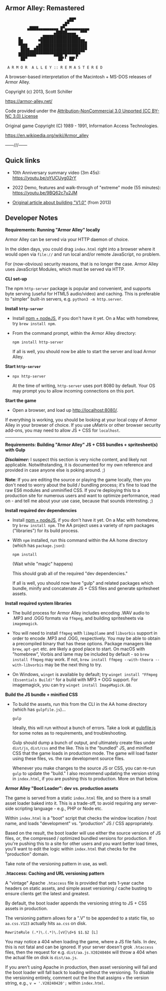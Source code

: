 **Armor Alley: Remastered**
---
~~~
                            ▄██▀      
                          ▄█▀         
          ▄████▄▄▄▄▄▄▄▄▄ █▀▄▄▄▄▄▄▄▄▄▄▄
                      ▄█████▄▄▄▄  ▀▀▀ 
      ▄         ▄████████████████▄   
      ██       ▀████████████████████▄
      ▀███    ▄██████████████████████
       ████▄▄███████████████████████▀ 
      ████████▀▀▀▀▀▀▀▀████▀█▀▀▀▀█▀
       ██▀              ██▘▘ ██▘▘

 A R M O R  A L L E Y :: R E M A S T E R E D
~~~

A browser-based interpretation of the Macintosh + MS-DOS releases of Armor Alley.

Copyright (c) 2013, Scott Schiller

https://armor-alley.net/

Code provided under the [Attribution-NonCommercial 3.0 Unported (CC BY-NC 3.0) License](https://creativecommons.org/licenses/by-nc/3.0/)

Original game Copyright (C) 1989 - 1991, Information Access Technologies.

https://en.wikipedia.org/wiki/Armor_alley

——///——

## Quick links

* 10th Anniversary summary video (3m 45s): https://youtu.be/oYUCUvg02rY

* 2022 Demo, features and walk-through of "extreme" mode (55 minutes): https://youtu.be/9BQ62c7u2JM 

* [Original article about building "V1.0"](https://www.schillmania.com/content/entries/2013/armor-alley-web-prototype/) (from 2013)


## Developer Notes

**Requirements: Running "Armor Alley" locally**

Armor Alley can be served via your HTTP daemon of choice.

In the olden days, you could drag `index.html` right into a browser where it would open via `file://` and run local and/or remote JavaScript, no problem.

For (now-obvious) security reasons, that is no longer the case. Armor Alley uses JavaScript Modules, which must be served via HTTP.

**CLI set-up**

The npm `http-server` package is popular and convenient, and supports byte serving (useful for HTML5 audio/video) and caching. This is preferable to "simpler" built-in servers, e.g. `python3 -m http.server`.

**Install `http-server`**

* Install [npm + nodeJS](https://nodejs.org), if you don't have it yet. On a Mac with homebrew, try `brew install npm`.

* From the command prompt, within the Armor Alley directory:

    `npm install http-server`

    If all is well, you should now be able to start the server and load Armor Alley.

**Start `http-server`**

* `npx http-server`

  At the time of writing, `http-server` uses port 8080 by default. Your OS may prompt you to allow incoming connections on this port.

**Start the game**

* Open a browser, and load up [http://localhost:8080/](http://localhost:8080/).

If everything is working, you should be looking at your local copy of Armor Alley in your browser of choice. If you use uMatrix or other browser security add-ons, you may need to allow JS + CSS for `localhost`.

---

**Requirements: Building "Armor Alley" JS + CSS bundles + spritesheet(s) with Gulp**

**_Disclaimer:_** I suspect this section is very niche content, and likely not applicable. Notwithstanding, it is documented for my own reference and provided in case anyone else is poking around. ;)

**Note**: If you are editing the source or playing the game locally, then you don't need to worry about the build / bundling process; it's fine to load the raw ES6 modules and unminified CSS. If you're deploying this to a production site for numerous users and want to optimize performance, read on - and tell me about your use case, because that sounds interesting. ;)

**Install required dev dependencies**

* Install [npm + nodeJS](https://nodejs.org), if you don't have it yet. On a Mac with homebrew, try `brew install npm`. The AA project uses a variety of npm packages ("libraries") for its build process.

* With `npm` installed, run this command within the AA home directory (which has `package.json`):

  `npm install`

  (Wait while "magic" happens)

  This should grab all of the required "dev dependencies."

  If all is well, you should now have "gulp" and related packages which bundle, minify and concatenate JS + CSS files and generate spritesheet assets.

**Install required system libraries**

* The build process for Armor Alley includes encoding .WAV audio to .MP3 and .OGG formats via `ffmpeg`, and building spritesheets via `imagemagick`.

* You will need to install `ffmpeg` with `libmp3lame` and `libvorbis` support in order to encode .MP3 and .OGG, respectively. You may be able to obtain a precompiled binary that has these options. Package managers like `brew`, `apt-get` etc. are likely a good place to start. On macOS with "homebrew", Vorbis and lame may be included by default - so `brew install ffmpeg` may work. If not, `brew install ffmpeg --with-theora --with-libvorbis` may be the next thing to try.

* On Windows, `winget` is available by default; try `winget install "FFmpeg (Essentials Build)"` for a build with MP3 + OGG support. For imagemagick, you can try `winget install ImageMagick.Q8`.

**Build the JS bundle + minified CSS**

* To build the assets, run this from the CLI in the AA home directory (which has `gulpfile.js`)...

  `gulp`

  Ideally, this will run without a bunch of errors. Take a look at [gulpfile.js](gulpfile.js) for some notes as to requirements, and troubleshooting.

  Gulp should dump a bunch of output, and ultimately create files under `dist/js`, `dist/css` and the like. This is the "bundled" JS, and minified CSS that the game loads in production mode. The game will load faster using these files, vs. the raw development source files.

  Whenever you make changes to the source JS or CSS, you can re-run `gulp` to update the "build." I also recommend updating the version string in `index.html`, if you are pushing this to production. More on that below.

**Armor Alley "Boot Loader": dev vs. production assets**

The game is served from a static `index.html` file, and so there is a small asset loader baked into it. This is a trade-off, to avoid requiring any server-side scripting language - e.g., PHP or Node etc.

Within `index.html` is a "boot" script that checks the window location / host name, and loads "development" vs. "production" JS / CSS appropriately.

Based on the result, the boot loader will use either the source versions of JS files, _or_, the compressed / optimized bundled versions for production. If you're pushing this to a site for other users and you want better load times, you'll want to edit the logic within `index.html` that checks for the "production" domain.

Take note of the versioning pattern in use, as well.

**.htaccess: Caching and URL versioning pattern**

A "vintage" Apache `.htaccess` file is provided that sets 1-year cache headers on static assets, and simple asset versioning / cache busting to ensure clients get the latest and greatest.

By default, the boot loader appends the versioning string to JS + CSS assets in production.

The versioning pattern allows for a ".V" to be appended to a static file, so `aa.css.V123` actually hits `aa.css` on disk.
```
RewriteRule (.*)\.(.*)\.[vV]\d+$ $1.$2 [L]
```
You may notice a 404 when loading the game, where a JS file fails. In dev, this is not fatal and can be ignored. If your server doesn't grok `.htaccess` files, then the request for e.g. `dist/aa.js.V20240404` will throw a 404 when the actual file on disk is `dist/aa.js`.

If you aren't using Apache in production, then asset versioning will fail and the boot loader will fall back to loading without the versioning. To disable the versioning entirely, comment out the line that assigns `v` the version string, e.g., `v = '.V20240420';` within `index.html`.
